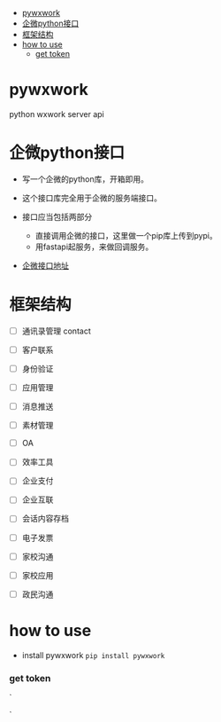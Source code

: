 - [pywxwork](#pywxwork)
- [企微python接口](#企微python接口)
- [框架结构](#框架结构)
- [how to use](#how-to-use)
    - [get token](#get-token)

# pywxwork
python wxwork server api


# 企微python接口

- 写一个企微的python库，开箱即用。
- 这个接口库完全用于企微的服务端接口。
- 接口应当包括两部分
    - 直接调用企微的接口，这里做一个pip库上传到pypi。
    - 用fastapi起服务，来做回调服务。

- [企微接口地址](https://open.work.weixin.qq.com/api/doc/90000/90135/90664)


# 框架结构
- [ ] 通讯录管理 contact
- [ ] 客户联系
- [ ] 身份验证
- [ ] 应用管理
- [ ] 消息推送
- [ ] 素材管理
- [ ] OA
- [ ] 效率工具
- [ ] 企业支付
- [ ] 企业互联
- [ ] 会话内容存档
- [ ] 电子发票
- [ ] 家校沟通
- [ ] 家校应用
- [ ] 政民沟通


# how to use
- install pywxwork
`pip install pywxwork`

### get token
`

`